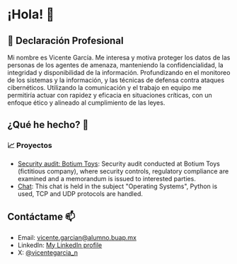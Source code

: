 # ¡Hola! 👋

## 💼 Declaración Profesional
Mi nombre es Vicente García. Me interesa y motiva proteger los datos de las personas de los agentes de amenaza, manteniendo la confidencialidad, la integridad y disponibilidad de la información. Profundizando en el monitoreo de los sistemas y la información, y las técnicas de defensa contra ataques cibernéticos. Utilizando la comunicación y el trabajo en equipo me permitiría actuar con rapidez y eficacia en situaciones críticas, con un enfoque ético y alineado al cumplimiento de las leyes.

## ¿Qué he hecho? 🤔
### 📈 Proyectos
- [Security audit: Botium Toys](https://github.com/vicentegarcia-n/BotiumToys_Auditoria): Security audit conducted at Botium Toys (fictitious company), where security controls, regulatory compliance are examined and a memorandum is issued to interested parties.
- [Chat](https://github.com/lilalizzza/Chat): This chat is held in the subject "Operating Systems", Python is used, TCP and UDP protocols are handled.

## Contáctame 📫
- Email: vicente.garcian@alumno.buap.mx
- LinkedIn: [My LinkedIn profile](https://www.linkedin.com/in/vicentegarcia-n/)
- X: [@vicentegarcia_n](https://x.com/vicentegarcia_n)
